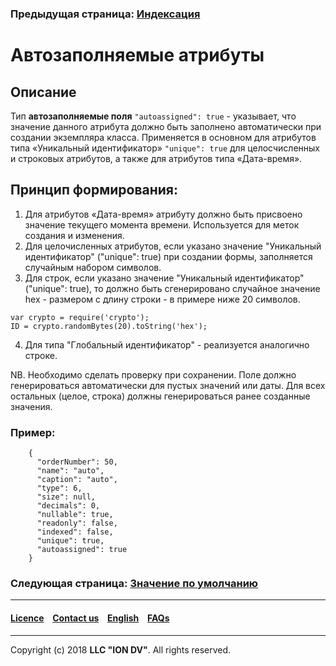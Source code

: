 ### Предыдущая страница: [Индексация](/docs/ru/2_system_description/metadata_structure/meta_class/atr_indexed.md)
# Автозаполняемые атрибуты

## Описание
Тип **автозаполняемые поля** `"autoassigned": true` - указывает, что значение данного атрибута должно быть заполнено автоматически при создании экземпляра класса. Применяется в основном для атрибутов типа «Уникальный идентификатор» `"unique": true` для целосчисленных и строковых атрибутов, а также для атрибутов типа «Дата-время». 

## Принцип формирования:

1. Для атрибутов «Дата-время» атрибуту должно быть присвоено значение текущего момента времени. Используется для меток создания и изменения.
2. Для целочисленных атрибутов, если указано значение "Уникальный идентификатор" ("unique": true) при создании формы, заполняется случайным набором символов.
3. Для строк, если указано значение "Уникальный идентификатор" ("unique": true), то должно быть сгенерировано случайное значение hex - размером с длину строки - в примере ниже 20 символов.
```
var crypto = require('crypto');
ID = crypto.randomBytes(20).toString('hex');
```
4. Для типа "Глобальный идентификатор" - реализуется аналогично строке. 

NB. Необходимо сделать проверку при сохранении. Поле должно генерироваться автоматически для пустых значений или даты. Для всех остальных (целое, строка) должны генерироваться ранее созданные значения.

### Пример:
```
    {
      "orderNumber": 50,
      "name": "auto",
      "caption": "auto",
      "type": 6,
      "size": null,
      "decimals": 0,
      "nullable": true,
      "readonly": false,
      "indexed": false,
      "unique": true,
      "autoassigned": true
    }
```

### Следующая страница: [Значение по умолчанию](/docs/ru/2_system_description/metadata_structure/meta_class/atr_default_value.md)
--------------------------------------------------------------------------  


 #### [Licence](/LICENCE.md) &ensp;  [Contact us](https://iondv.com) &ensp;  [English](/README.md)   &ensp; [FAQs](/faqs.md)          



--------------------------------------------------------------------------  

Copyright (c) 2018 **LLC "ION DV"**.
All rights reserved. 